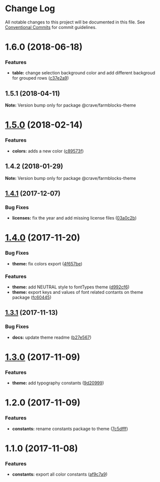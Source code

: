# Change Log

All notable changes to this project will be documented in this file.
See [Conventional Commits](https://conventionalcommits.org) for commit guidelines.

<a name="1.6.0"></a>
# 1.6.0 (2018-06-18)


### Features

* **table:** change selection background color and add different backgroud for grouped rows ([c37e2a9](https://github.com/CraveFood/farmblocks/commit/c37e2a9))




<a name="1.5.1"></a>
## 1.5.1 (2018-04-11)




**Note:** Version bump only for package @crave/farmblocks-theme

<a name="1.5.0"></a>
# [1.5.0](https://github.com/CraveFood/farmblocks/compare/@crave/farmblocks-theme@1.4.2...@crave/farmblocks-theme@1.5.0) (2018-02-14)


### Features

* **colors:** adds a new color ([c89573f](https://github.com/CraveFood/farmblocks/commit/c89573f))




<a name="1.4.2"></a>
## 1.4.2 (2018-01-29)




**Note:** Version bump only for package @crave/farmblocks-theme

<a name="1.4.1"></a>
## [1.4.1](https://github.com/CraveFood/farmblocks/compare/@crave/farmblocks-theme@1.4.0...@crave/farmblocks-theme@1.4.1) (2017-12-07)


### Bug Fixes

* **licenses:** fix the year and add missing license files ([03a0c2b](https://github.com/CraveFood/farmblocks/commit/03a0c2b))




<a name="1.4.0"></a>
# [1.4.0](https://github.com/CraveFood/farmblocks/compare/@crave/farmblocks-theme@1.3.1...@crave/farmblocks-theme@1.4.0) (2017-11-20)


### Bug Fixes

* **theme:** fix colors export ([4f657be](https://github.com/CraveFood/farmblocks/commit/4f657be))


### Features

* **theme:** add NEUTRAL style to fontTypes theme ([d992cf6](https://github.com/CraveFood/farmblocks/commit/d992cf6))
* **theme:** export keys and values of font related contants on theme package ([fc60445](https://github.com/CraveFood/farmblocks/commit/fc60445))




<a name="1.3.1"></a>
## [1.3.1](https://github.com/CraveFood/farmblocks/compare/@crave/farmblocks-theme@1.3.0...@crave/farmblocks-theme@1.3.1) (2017-11-13)


### Bug Fixes

* **docs:** update theme readme ([b27e567](https://github.com/CraveFood/farmblocks/commit/b27e567))




<a name="1.3.0"></a>
# [1.3.0](https://github.com/CraveFood/farmblocks/compare/@crave/farmblocks-theme@1.2.0...@crave/farmblocks-theme@1.3.0) (2017-11-09)


### Features

* **theme:** add typography constants ([9d20999](https://github.com/CraveFood/farmblocks/commit/9d20999))




<a name="1.2.0"></a>
# 1.2.0 (2017-11-09)


### Features

* **constants:** rename constants package to theme ([7c5dfff](https://github.com/CraveFood/farmblocks/commit/7c5dfff))




<a name="1.1.0"></a>
# 1.1.0 (2017-11-08)


### Features

* **constants:** export all color constants ([af9c7a9](https://github.com/CraveFood/farmblocks/commit/af9c7a9))
